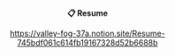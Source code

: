 <div align=center>
	   
     
  <b>📋 Resume   </b>   
     
https://valley-fog-37a.notion.site/Resume-745bdf061c614fb19167328d52b6688b
	
</div>
